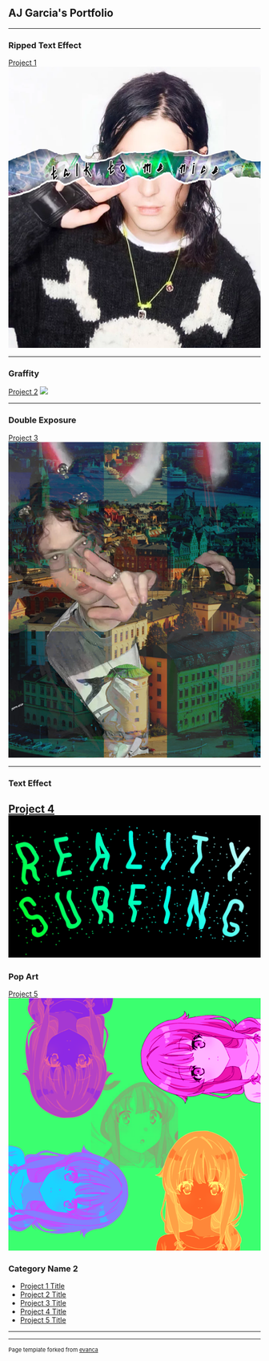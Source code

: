 ## AJ Garcia's Portfolio

---

### Ripped Text Effect

[Project 1](/sample_page)
<img src="images/ripped.png?raw=true"/>

---
### Graffity
[Project 2](/pdf/sample_presentation.pdf)
<img src="images/graffiti.png?raw=true"/>

---
### Double Exposure
[Project 3](http://example.com/)
<img src="images/2xexposure.png?raw=true"/>

---
### Text Effect
[Project 4](http://example.com/)
<img src="images/reality surf.jpg?raw=true"/>
---
### Pop Art
[Project 5](http://example.com/)
<img src="images/pop.png?raw=true"/>

### Category Name 2

- [Project 1 Title](http://example.com/)
- [Project 2 Title](http://example.com/)
- [Project 3 Title](http://example.com/)
- [Project 4 Title](http://example.com/)
- [Project 5 Title](http://example.com/)

---




---
<p style="font-size:11px">Page template forked from <a href="https://github.com/evanca/quick-portfolio">evanca</a></p>
<!-- Remove above link if you don't want to attibute -->

